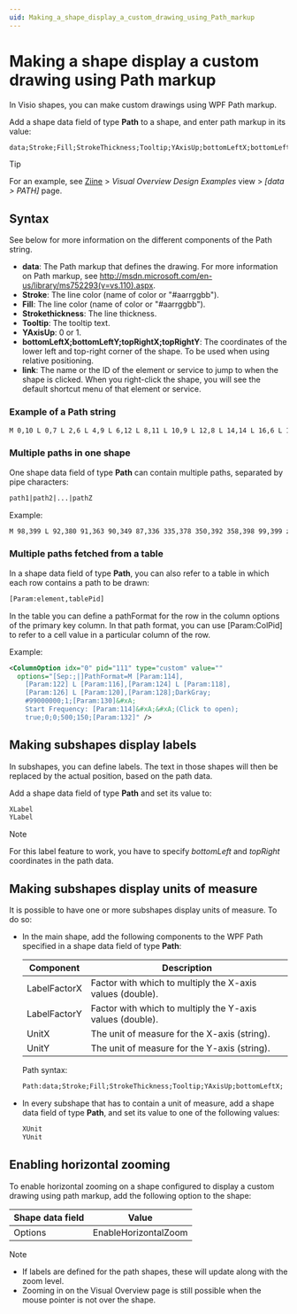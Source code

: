 ```yaml
---
uid: Making_a_shape_display_a_custom_drawing_using_Path_markup
---
```


# Making a shape display a custom drawing using Path markup

In Visio shapes, you can make custom drawings using WPF Path markup.

Add a shape data field of type **Path** to a shape, and enter path markup in its value:

```txt
data;Stroke;Fill;StrokeThickness;Tooltip;YAxisUp;bottomLeftX;bottomLeftY;topRightX;topRightY;link
```

> [!TIP]
> For an example, see [Ziine](xref:ZiineDemoSystem) > *Visual Overview Design Examples* view > *[data > PATH]* page.

## Syntax

See below for more information on the different components of the Path string.

- **data**: The Path markup that defines the drawing. For more information on Path markup, see <http://msdn.microsoft.com/en-us/library/ms752293(v=vs.110).aspx>.
- **Stroke**: The line color (name of color or "#aarrggbb").
- **Fill**: The line color (name of color or "#aarrggbb").
- **Strokethickness**: The line thickness.
- **Tooltip**: The tooltip text.
- **YAxisUp**: 0 or 1.
- **bottomLeftX;bottomLeftY;topRightX;topRightY**: The coordinates of the lower left and top-right corner of the shape. To be used when using relative positioning.
- **link**: The name or the ID of the element or service to jump to when the shape is clicked. When you right-click the shape, you will see the default shortcut menu of that element or service.

### Example of a Path string

```txt
M 0,10 L 0,7 L 2,6 L 4,9 L 6,12 L 8,11 L 10,9 L 12,8 L 14,14 L 16,6 L 18,11 L 20,5 L 22, 7 L 24,8 L 26,14 L 28,11 L 30,11 L 32,7 L 34,11 L 36,12 L 38,12 L 40,14 L 42,5 L 44,6 L 46, 8 L 48,12 L 50,10 M 200,10 L 202,8 L 204,9 L 206,8 L 208,10 L 210,8 L 212,5 L 214,6 L 216, 7 L 218,9 L 220,12 L 222,6 L 224,6 L 226,13 L 228,14 L 230,8 L 232,14 L 234,11 L 236,13 L 238, 11 L 240,14 L 242,10 L 244,11 L 246,6 L 248,5 L 250,10 M 302,10 L 304,11 L 306,11 L 308,6 L 310, 10 L 312,11 L 314,8 L 316,8 L 318,10 L 320,6 L 322,14 L 324,13 L 326,5 L 328,8 L 330,13 L 332, 12 L 334,8 L 336,13 L 338,13 L 340,9 L 342,7 L 344,12 L 346,13 L 348,8 L 350,10 M 400,10 L 404, 8 L 406,6 L 408,5 L 410,14 L 412,9 L 414,13 L 416,7 L 418,9 L 420,12 L 422,6 L 424,7 L 426, 5 L 428,6 L 430,7 L 432,14 L 434,6 L 436,5 L 438,9 L 440,10 L 442,13 L 444,11 L 446,9 L 448, 9 L 450,10 L 452,14 L 454,8 L 456,14 L 458,5 L 460,9 L 462,6 L 464,11 L 466,13 L 468,8 L 470, 5 L 472,10 L 474,13 L 476,11 L 478,5 L 480,8 L 482,9 L 484,11 L 486,7 L 488,11 L 490,7 L 492, 7 L 494,8 L 496,7 L 498,10 L 500,8;Green;#ff0000;1;noise;true;0;0;500;150;MyElement
```

### Multiple paths in one shape

One shape data field of type **Path** can contain multiple paths, separated by pipe characters:

```txt
path1|path2|...|pathZ
```

Example:

```txt
M 98,399 L 92,380 91,363 90,349 87,336 335,378 350,392 358,398 99,399 z;white;Black;0; This is a tooltip;false;|M 89,339 L 86,310 85,292 81,259 82,234 91,203 101,187 110, 184 118,189 131,192 147,196 164,199 171,223 179,242 191,254 205,259 218,263 232,268 235, 281 245,302 255,326 264,356 262,377 262,397 96,399 91,375 90,354 Z;white;white;0
```

### Multiple paths fetched from a table

In a shape data field of type **Path**, you can also refer to a table in which each row contains a path to be drawn:

```txt
[Param:element,tablePid]
```

In the table you can define a pathFormat for the row in the column options of the primary key column. In that path format, you can use \[Param:ColPid\] to refer to a cell value in a particular column of the row.

Example:

```xml
<ColumnOption idx="0" pid="111" type="custom" value=""
  options="[Sep:;|]PathFormat=M [Param:114],
    [Param:122] L [Param:116],[Param:124] L [Param:118],
    [Param:126] L [Param:120],[Param:128];DarkGray;
    #99000000;1;[Param:130]&#xA;
    Start Frequency: [Param:114]&#xA;&#xA;(Click to open);
    true;0;0;500;150;[Param:132]" />
```

## Making subshapes display labels

In subshapes, you can define labels. The text in those shapes will then be replaced by the actual position, based on the path data.

Add a shape data field of type **Path** and set its value to:

```txt
XLabel
YLabel
```

> [!NOTE]
> For this label feature to work, you have to specify *bottomLeft* and *topRight* coordinates in the path data.

## Making subshapes display units of measure

It is possible to have one or more subshapes display units of measure. To do so:

- In the main shape, add the following components to the WPF Path specified in a shape data field of type **Path**:

  | Component    | Description                                               |
  | ------------ | --------------------------------------------------------- |
  | LabelFactorX | Factor with which to multiply the X-axis values (double). |
  | LabelFactorY | Factor with which to multiply the Y-axis values (double). |
  | UnitX        | The unit of measure for the X-axis (string).              |
  | UnitY        | The unit of measure for the Y-axis (string).              |

  Path syntax:

  ```txt
  Path:data;Stroke;Fill;StrokeThickness;Tooltip;YAxisUp;bottomLeftX; bottomLeftY;topRightX;topRightY;link;LabelFactorX;LabelFactorY; UnitX;UnitY
  ```

- In every subshape that has to contain a unit of measure, add a shape data field of type **Path**, and set its value to one of the following values:

  ```txt
  XUnit
  YUnit
  ```

## Enabling horizontal zooming

To enable horizontal zooming on a shape configured to display a custom drawing using path markup, add the following option to the shape:

| Shape data field | Value                |
| ---------------- | -------------------- |
| Options          | EnableHorizontalZoom |

> [!NOTE]
>
> - If labels are defined for the path shapes, these will update along with the zoom level.
> - Zooming in on the Visual Overview page is still possible when the mouse pointer is not over the shape.
